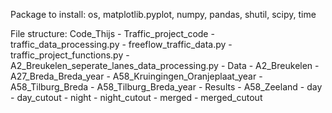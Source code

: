 Package to install:
os, matplotlib.pyplot, numpy, pandas, shutil, scipy, time

File structure:
Code_Thijs
    - Traffic_project_code
        - traffic_data_processing.py
        - freeflow_traffic_data.py
        - traffic_project_functions.py
        - A2_Breukelen_seperate_lanes_data_processing.py
    - Data
        - A2_Breukelen
        - A27_Breda_Breda_year
        - A58_Kruingingen_Oranjeplaat_year
        - A58_Tilburg_Breda
        - A58_Tilburg_Breda_year
    - Results
        - A58_Zeeland
            - day
            - day_cutout
            - night
            - night_cutout
            - merged
            - merged_cutout
